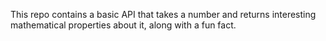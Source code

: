 This repo contains a basic API that takes a number and returns interesting mathematical properties about it, along with a fun fact.
